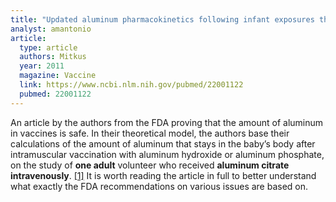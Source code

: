 ```yaml
---
title: "Updated aluminum pharmacokinetics following infant exposures through diet and vaccination"
analyst: amantonio
article:
  type: article
  authors: Mitkus
  year: 2011
  magazine: Vaccine
  link: https://www.ncbi.nlm.nih.gov/pubmed/22001122
  pubmed: 22001122
---
```


An article by the authors from the FDA proving that the amount of aluminum in vaccines is safe. In their theoretical model, the authors base their calculations of the amount of aluminum that stays in the baby’s body after intramuscular vaccination with aluminum hydroxide or aluminum phosphate, on the study of **one adult** volunteer who received **aluminum citrate intravenously**. [[1]](https://www.ncbi.nlm.nih.gov/pubmed/7779460)
It is worth reading the article in full to better understand what exactly the FDA recommendations on various issues are based on.
